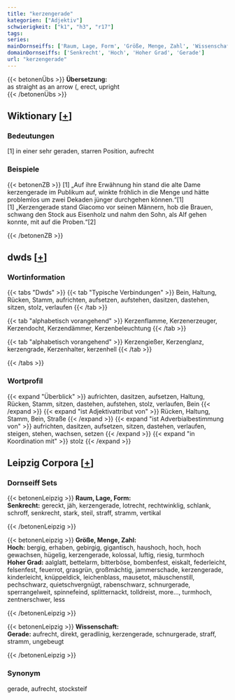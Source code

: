 ```yaml
---
title: "kerzengerade"
kategorien: ["Adjektiv"]
schwierigkeit: ["k1", "h3", "r17"]
tags:
series:
mainDornseiffs: ['Raum, Lage, Form', 'Größe, Menge, Zahl', 'Wissenschaft']
domainDornseiffs: ['Senkrecht', 'Hoch', 'Hoher Grad', 'Gerade']
url: "kerzengerade"
---
```


{{< betonenÜbs >}}
**Übersetzung:**  
as straight as an arrow (, erect, upright  
{{< /betonenÜbs >}}

## Wiktionary [[+](https://de.wiktionary.org/wiki/kerzengerade)]

### Bedeutungen
[1] in einer sehr geraden, starren Position, aufrecht  

### Beispiele
{{< betonenZB >}}
[1] „Auf ihre Erwähnung hin stand die alte Dame kerzengerade im Publikum auf, winkte fröhlich in die Menge und hätte problemlos um zwei Dekaden jünger durchgehen können.“[1]  
[1] „Kerzengerade stand Giacomo vor seinen Männern, hob die Brauen, schwang den Stock aus Eisenholz und nahm den Sohn, als Alf gehen konnte, mit auf die Proben.“[2]  

{{< /betonenZB >}}


## dwds [[+](https://www.dwds.de/wb/kerzengerade)]

### Wortinformation
{{< tabs "Dwds" >}}
{{< tab "Typische Verbindungen" >}}
Bein, Haltung, Rücken, Stamm, aufrichten, aufsetzen, aufstehen, dasitzen, dastehen, sitzen, stolz, verlaufen
{{< /tab >}}

{{< tab "alphabetisch vorangehend" >}}
Kerzenflamme, Kerzenerzeuger, Kerzendocht, Kerzendämmer, Kerzenbeleuchtung
{{< /tab >}}

{{< tab "alphabetisch vorangehend" >}}
Kerzengießer, Kerzenglanz, kerzengrade, Kerzenhalter, kerzenhell
{{< /tab >}}

{{< /tabs >}}

### Wortprofil
{{< expand "Überblick" >}} aufrichten, dasitzen, aufsetzen, Haltung, Rücken, Stamm, sitzen, dastehen, aufstehen, stolz, verlaufen, Bein {{< /expand >}}
{{< expand "ist Adjektivattribut von" >}} Rücken, Haltung, Stamm, Bein, Straße {{< /expand >}}
{{< expand "ist Adverbialbestimmung von" >}} aufrichten, dasitzen, aufsetzen, sitzen, dastehen, verlaufen, steigen, stehen, wachsen, setzen {{< /expand >}}
{{< expand "in Koordination mit" >}} stolz {{< /expand >}}

## Leipzig Corpora [[+](https://corpora.uni-leipzig.de/en/res?word=kerzengerade&corpusId=deu_newscrawl-public_2018)]

### Dornseiff Sets
{{< betonenLeipzig >}}
**Raum, Lage, Form:**  
**Senkrecht:** gereckt, jäh, kerzengerade, lotrecht, rechtwinklig, schlank, schroff, senkrecht, stark, steil, straff, stramm, vertikal  

{{< /betonenLeipzig >}}


{{< betonenLeipzig >}}
**Größe, Menge, Zahl:**  
**Hoch:** bergig, erhaben, gebirgig, gigantisch, haushoch, hoch, hoch gewachsen, hügelig, kerzengerade, kolossal, luftig, riesig, turmhoch  
**Hoher Grad:** aalglatt, bettelarm, bitterböse, bombenfest, eiskalt, federleicht, felsenfest, feuerrot, grasgrün, großmächtig, jammerschade, kerzengerade, kinderleicht, knüppeldick, leichenblass, mausetot, mäuschenstill, pechschwarz, quietschvergnügt, rabenschwarz, schnurgerade, sperrangelweit, spinnefeind, splitternackt, tolldreist, more..., turmhoch, zentnerschwer, less  

{{< /betonenLeipzig >}}


{{< betonenLeipzig >}}
**Wissenschaft:**  
**Gerade:** aufrecht, direkt, geradlinig, kerzengerade, schnurgerade, straff, stramm, ungebeugt  

{{< /betonenLeipzig >}}

### Synonym
gerade, aufrecht, stocksteif

